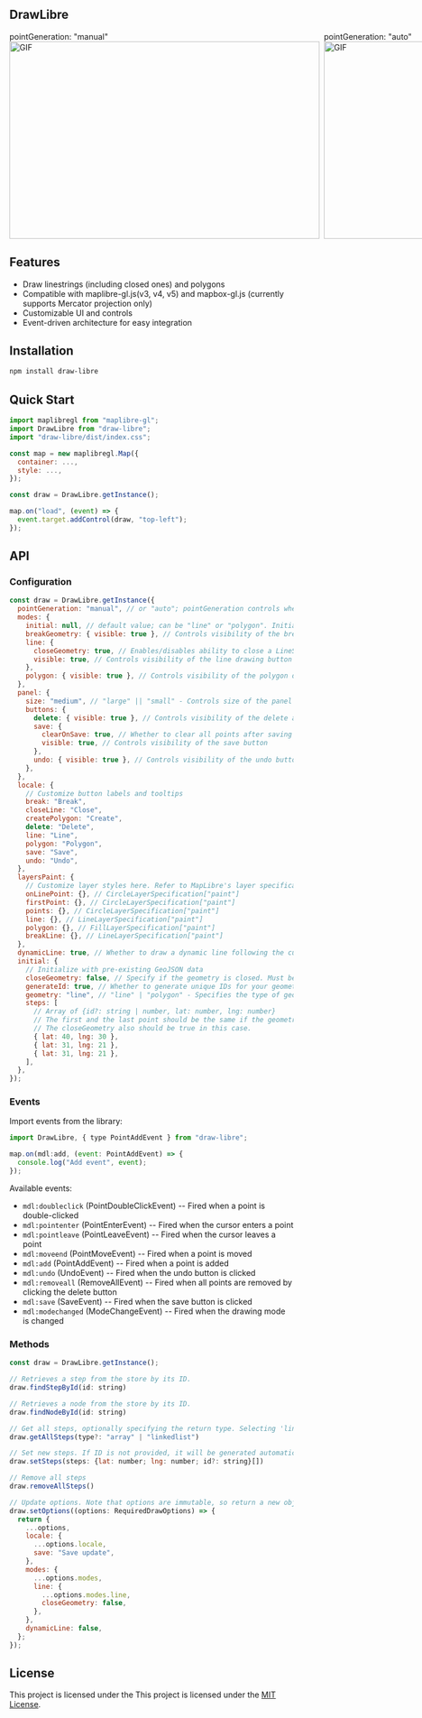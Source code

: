 <section >
<h1>DrawLibre</h1>
<article style="display: flex; gap: 8px">
<figure style="margin: 0; padding: 0;">
  <figcaption>pointGeneration: "manual"</figcaption>
  <img width="550" height="350" alt="GIF" src="https://i.giphy.com/media/v1.Y2lkPTc5MGI3NjExaDZscnowMHNndmtiZzcwb3Bvc2Y2b29qbHdndndndGE3Mzk5Z2Q0cSZlcD12MV9pbnRlcm5hbF9naWZfYnlfaWQmY3Q9Zw/m6lig0ZCfL45FZQo7b/giphy.gif">
</figure>

<figure style="margin: 0; padding: 0;">
  <figcaption>pointGeneration: "auto"</figcaption>
  <img width="550" height="350" alt="GIF" src="https://media2.giphy.com/media/v1.Y2lkPTc5MGI3NjExY2VieG1rd3ZkaWt5azVhYWpqaWEwZnVybGdjYW90d2xwNWwzeWtzayZlcD12MV9pbnRlcm5hbF9naWZfYnlfaWQmY3Q9Zw/6ohjkf9L1NWUESTaQA/giphy.gif" />
</figure>
</article>
</section>

## Features

- Draw linestrings (including closed ones) and polygons
- Compatible with maplibre-gl.js(v3, v4, v5) and mapbox-gl.js (currently supports Mercator projection only)
- Customizable UI and controls
- Event-driven architecture for easy integration

## Installation

```bash
npm install draw-libre
```

## Quick Start

```javascript
import maplibregl from "maplibre-gl";
import DrawLibre from "draw-libre";
import "draw-libre/dist/index.css";

const map = new maplibregl.Map({
  container: ...,
  style: ...,
});

const draw = DrawLibre.getInstance();

map.on("load", (event) => {
  event.target.addControl(draw, "top-left");
});
```

## API

### Configuration

```javascript
const draw = DrawLibre.getInstance({
  pointGeneration: "manual", // or "auto"; pointGeneration controls whether additional points are automatically generated on the line or if you place them manually by clicking.
  modes: {
    initial: null, // default value; can be "line" or "polygon". Initial mode for drawing
    breakGeometry: { visible: true }, // Controls visibility of the break geometry button
    line: {
      closeGeometry: true, // Enables/disables ability to close a LineString
      visible: true, // Controls visibility of the line drawing button
    },
    polygon: { visible: true }, // Controls visibility of the polygon drawing button
  },
  panel: {
    size: "medium", // "large" || "small" - Controls size of the panel that appears after pressing a button
    buttons: {
      delete: { visible: true }, // Controls visibility of the delete all points button
      save: {
        clearOnSave: true, // Whether to clear all points after saving
        visible: true, // Controls visibility of the save button
      },
      undo: { visible: true }, // Controls visibility of the undo button
    },
  },
  locale: {
    // Customize button labels and tooltips
    break: "Break",
    closeLine: "Close",
    createPolygon: "Create",
    delete: "Delete",
    line: "Line",
    polygon: "Polygon",
    save: "Save",
    undo: "Undo",
  },
  layersPaint: {
    // Customize layer styles here. Refer to MapLibre's layer specifications for options.
    onLinePoint: {}, // CircleLayerSpecification["paint"]
    firstPoint: {}, // CircleLayerSpecification["paint"]
    points: {}, // CircleLayerSpecification["paint"]
    line: {}, // LineLayerSpecification["paint"]
    polygon: {}, // FillLayerSpecification["paint"]
    breakLine: {}, // LineLayerSpecification["paint"]
  },
  dynamicLine: true, // Whether to draw a dynamic line following the cursor after placing the first point. It's always false for mobile phones(when the viewport is less than 768)
  initial: {
    // Initialize with pre-existing GeoJSON data
    closeGeometry: false, // Specify if the geometry is closed. Must be true if the geometry type is polygon.
    generateId: true, // Whether to generate unique IDs for your geometries. Should be true if there are no IDs for each point in `steps`.
    geometry: "line", // "line" | "polygon" - Specifies the type of geometry to initialize
    steps: [
      // Array of {id?: string | number, lat: number, lng: number}
      // The first and the last point should be the same if the geometry is closed.
      // The closeGeometry also should be true in this case.
      { lat: 40, lng: 30 },
      { lat: 31, lng: 21 },
      { lat: 31, lng: 21 },
    ],
  },
});
```

### Events

Import events from the library:

```javascript
import DrawLibre, { type PointAddEvent } from "draw-libre";

map.on(mdl:add, (event: PointAddEvent) => {
  console.log("Add event", event);
});
```

Available events:

- `mdl:doubleclick` (PointDoubleClickEvent) -- Fired when a point is double-clicked
- `mdl:pointenter` (PointEnterEvent) -- Fired when the cursor enters a point
- `mdl:pointleave` (PointLeaveEvent) -- Fired when the cursor leaves a point
- `mdl:moveend` (PointMoveEvent) -- Fired when a point is moved
- `mdl:add` (PointAddEvent) -- Fired when a point is added
- `mdl:undo` (UndoEvent) -- Fired when the undo button is clicked
- `mdl:removeall` (RemoveAllEvent) -- Fired when all points are removed by clicking the delete button
- `mdl:save` (SaveEvent) -- Fired when the save button is clicked
- `mdl:modechanged` (ModeChangeEvent) -- Fired when the drawing mode is changed

### Methods

```javascript
const draw = DrawLibre.getInstance();

// Retrieves a step from the store by its ID. 
draw.findStepById(id: string)

// Retrieves a node from the store by its ID.
draw.findNodeById(id: string)

// Get all steps, optionally specifying the return type. Selecting 'linkedlist' will return a circular doubly linked list. Have fun. 
draw.getAllSteps(type?: "array" | "linkedlist")

// Set new steps. If ID is not provided, it will be generated automatically
draw.setSteps(steps: {lat: number; lng: number; id?: string}[])

// Remove all steps
draw.removeAllSteps()

// Update options. Note that options are immutable, so return a new object with spread values.
draw.setOptions((options: RequiredDrawOptions) => {
  return {
    ...options,
    locale: {
      ...options.locale,
      save: "Save update",
    },
    modes: {
      ...options.modes,
      line: {
        ...options.modes.line,
        closeGeometry: false,
      },
    },
    dynamicLine: false,
  };
});
```

## License

This project is licensed under the This project is licensed under the [MIT License](https://opensource.org/licenses/MIT).

